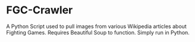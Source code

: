 # FGC-Crawler
A Python Script used to pull images from various Wikipedia articles about Fighting Games. Requires Beautiful Soup to function. Simply run in Python.
